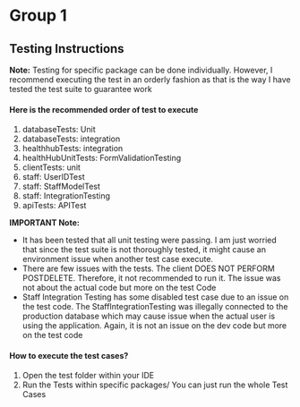 # Group 1

## Testing Instructions

**Note:** Testing for specific package can be done individually. However, I recommend
executing the test in an orderly fashion as that is the way I have tested the test suite to
guarantee work

#### Here is the recommended order of test to execute
1. databaseTests: Unit
2. databaseTests: integration
3. healthhubTests: integration
4. healthHubUnitTests: FormValidationTesting
5. clientTests: unit
6. staff: UserIDTest
7. staff: StaffModelTest
8. staff: IntegrationTesting
9. apiTests: APITest

**IMPORTANT Note:** 

* It has been tested that all unit testing were passing. I am just worried that since the
test suite is not thoroughly tested, it might cause an environment issue when another test case execute.
* There are few issues with the tests. The client DOES NOT PERFORM POSTDELETE. Therefore,
it not recommended to run it. The issue was not about the actual code but more on the test Code
* Staff Integration Testing has some disabled test case due to an issue on the test code.
The StaffIntegrationTesting was illegally connected to the production database which may cause
issue when the actual user is using the application. Again, it is not an issue on the dev code
but more on the test code

#### How to execute the test cases?

1. Open the test folder within your IDE
2. Run the Tests within specific packages/ You can just run the whole Test Cases


